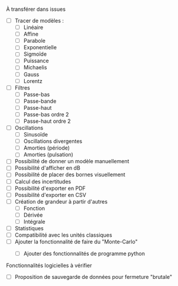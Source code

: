 À transférer dans issues

- [ ] Tracer de modèles : 
	- [ ] Linéaire
	- [ ] Affine
	- [ ] Parabole
	- [ ] Exponentielle
	- [ ] Sigmoïde
	- [ ] Puissance
	- [ ] Michaelis
	- [ ] Gauss
	- [ ] Lorentz
- [ ] Filtres
	- [ ] Passe-bas
	- [ ] Passe-bande
	- [ ] Passe-haut
	- [ ] Passe-bas ordre 2
	- [ ] Passe-haut ordre 2
- [ ] Oscillations
	- [ ] Sinusoïde
	- [ ] Oscillations divergentes
	- [ ] Amorties (période)
	- [ ] Amorties (pulsation)
- [ ] Possibilité de donner un modèle manuellement
- [ ] Possibilité d'afficher en dB
- [ ] Possibilité de placer des bornes visuellement
- [ ] Calcul des incertitudes
- [ ] Possibilité d'exporter en PDF
- [ ] Possibilité d'exporter en CSV
- [ ] Création de grandeur à partir d'autres
	- [ ] Fonction
	- [ ] Dérivée
	- [ ] Intégrale
- [ ] Statistiques
- [ ] Compatibilité avec les unités classiques
- [ ] Ajouter la fonctionnalité de faire du "Monte-Carlo"
	- [ ] Ajouter des fonctionnalités de programme python


Fonctionnalités logicielles à vérifier
- [ ] Proposition de sauvegarde de données pour fermeture "brutale"
